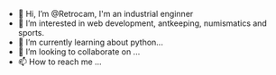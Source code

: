 - 👋 Hi, I’m @Retrocam, I'm an industrial enginner 
- 👀 I’m interested in web development, antkeeping, numismatics and sports.
- 🌱 I’m currently learning about python...
- 💞️ I’m looking to collaborate on ...
- 📫 How to reach me ...

<!---
Retrocam/Retrocam is a ✨ special ✨ repository because its `README.md` (this file) appears on your GitHub profile.
You can click the Preview link to take a look at your changes.
--->
